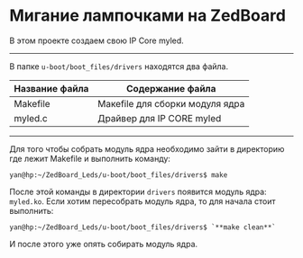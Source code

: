 Мигание лампочками на ZedBoard
=====================

В этом проекте создаем свою IP Core myled.

***
В папке `u-boot/boot_files/drivers` находятся два файла.

| Название файла  | Содержание файла                |
| ----------------|---------------------------------|
| Makefile        | Макеfile для сборки модуля ядра |
| myled.c         | Драйвер для IP CORE myled       |

***
Для того чтобы собрать модуль ядра необходимо зайти в директорию где лежит Makefile и выполнить команду:

```console
yan@hp:~/ZedBoard_Leds/u-boot/boot_files/drivers$ make
```

После этой команды в директории `drivers` появится модуль ядра: `myled.ko`. Если хотим пересобрать модуль ядра, то для начала стоит выполнить:

```console
yan@hp:~/ZedBoard_Leds/u-boot/boot_files/drivers$ `**make clean**`
```

И после этого уже опять собирать модуль ядра.
